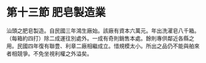 # 第十三節 肥皂製造業

汕頭之肥皂製造。自民國三年鴻生廠始。該廠有資本六萬元。年出洗濯皂八千箱。（每箱約四打）除二成運往別處外。一成有奇則銷售本處。餘則專供鄰近各縣之用。民國四年復有聯豊、利章二廠相繼成立。惜規模太小。所出之品仍不能與舶來者相競爭。不免坐視利權之外溢矣。
